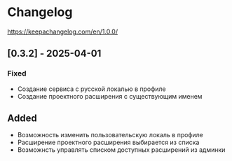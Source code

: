 # Changelog

https://keepachangelog.com/en/1.0.0/

## [0.3.2] - 2025-04-01

### Fixed

* Создание сервиса с русской локалью в профиле
* Создание проектного расширения с существующим именем

## Added

* Возможность изменить пользовательскую локаль в профиле
* Расширение проектного расширения выбирается из списка
* Возможнсть управлять списком доступных расширений из админки
